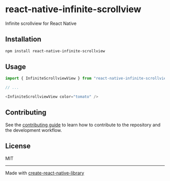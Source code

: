 # react-native-infinite-scrollview

Infinite scrollview for React Native

## Installation

```sh
npm install react-native-infinite-scrollview
```

## Usage


```js
import { InfiniteScrollviewView } from "react-native-infinite-scrollview";

// ...

<InfiniteScrollviewView color="tomato" />
```


## Contributing

See the [contributing guide](CONTRIBUTING.md) to learn how to contribute to the repository and the development workflow.

## License

MIT

---

Made with [create-react-native-library](https://github.com/callstack/react-native-builder-bob)
